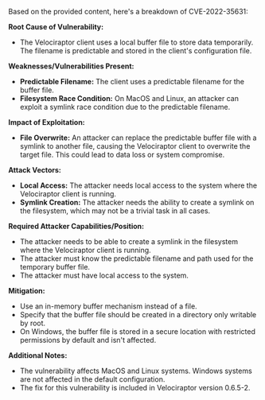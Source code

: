 Based on the provided content, here's a breakdown of CVE-2022-35631:

**Root Cause of Vulnerability:**
- The Velociraptor client uses a local buffer file to store data temporarily. The filename is predictable and stored in the client's configuration file.

**Weaknesses/Vulnerabilities Present:**
- **Predictable Filename:** The client uses a predictable filename for the buffer file.
- **Filesystem Race Condition:** On MacOS and Linux, an attacker can exploit a symlink race condition due to the predictable filename.

**Impact of Exploitation:**
- **File Overwrite:** An attacker can replace the predictable buffer file with a symlink to another file, causing the Velociraptor client to overwrite the target file. This could lead to data loss or system compromise.

**Attack Vectors:**
- **Local Access:** The attacker needs local access to the system where the Velociraptor client is running.
- **Symlink Creation:** The attacker needs the ability to create a symlink on the filesystem, which may not be a trivial task in all cases.

**Required Attacker Capabilities/Position:**
- The attacker needs to be able to create a symlink in the filesystem where the Velociraptor client is running.
- The attacker must know the predictable filename and path used for the temporary buffer file.
- The attacker must have local access to the system.

**Mitigation:**
- Use an in-memory buffer mechanism instead of a file.
- Specify that the buffer file should be created in a directory only writable by root.
- On Windows, the buffer file is stored in a secure location with restricted permissions by default and isn't affected.

**Additional Notes:**
- The vulnerability affects MacOS and Linux systems. Windows systems are not affected in the default configuration.
- The fix for this vulnerability is included in Velociraptor version 0.6.5-2.
